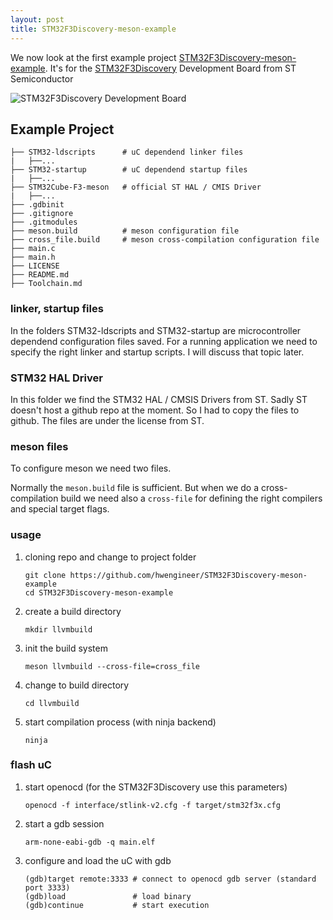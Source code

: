 ```yaml
---
layout: post
title: STM32F3Discovery-meson-example
---
```


We now look at the first example project [STM32F3Discovery-meson-example](https://github.com/hwengineer/STM32F3Discovery-meson-example).
It's for the [STM32F3Discovery](http://www.st.com/en/evaluation-tools/stm32f3discovery.html) Development Board from ST Semiconductor

![STM32F3Discovery Development Board](http://www.st.com/content/ccc/fragment/product_related/rpn_information/board_photo/8e/9b/f4/fd/3f/3b/4a/e7/stm32f3discovery.jpg/files/stm32f3discovery.jpg/_jcr_content/translations/en.stm32f3discovery.jpg)

## Example Project

```
├── STM32-ldscripts      # uC dependend linker files
|   ├──...
├── STM32-startup        # uC dependend startup files
|   ├──...
├── STM32Cube-F3-meson   # official ST HAL / CMIS Driver
|   ├──...
├── .gdbinit
├── .gitignore
├── .gitmodules
├── meson.build          # meson configuration file
├── cross_file.build     # meson cross-compilation configuration file
├── main.c
├── main.h
├── LICENSE
├── README.md
├── Toolchain.md
```

### linker, startup files

In the folders STM32-ldscripts and STM32-startup are microcontroller dependend
configuration files saved.
For a running application we need to specify the right linker and startup scripts.
I will discuss that topic later.

### STM32 HAL Driver

In this folder we find the STM32 HAL / CMSIS Drivers from ST.
Sadly ST doesn't host a github repo at the moment. So I had to copy the files to github.
The files are under the license from ST.

### meson files
To configure meson we need two files.

Normally the `meson.build` file is sufficient. But when we do a cross-compilation build
we need also a `cross-file` for defining the right compilers and special target flags.

### usage

1.  cloning repo and change to project folder

        git clone https://github.com/hwengineer/STM32F3Discovery-meson-example
        cd STM32F3Discovery-meson-example

2.  create a build directory

        mkdir llvmbuild

3.  init the build system

        meson llvmbuild --cross-file=cross_file

4.  change to build directory

        cd llvmbuild

5.  start compilation process (with ninja backend)

        ninja

### flash uC

1.  start openocd (for the STM32F3Discovery use this parameters)

        openocd -f interface/stlink-v2.cfg -f target/stm32f3x.cfg

2.  start a gdb session

        arm-none-eabi-gdb -q main.elf

3.  configure and load the uC with gdb

        (gdb)target remote:3333 # connect to openocd gdb server (standard port 3333)
        (gdb)load               # load binary
        (gdb)continue           # start execution
